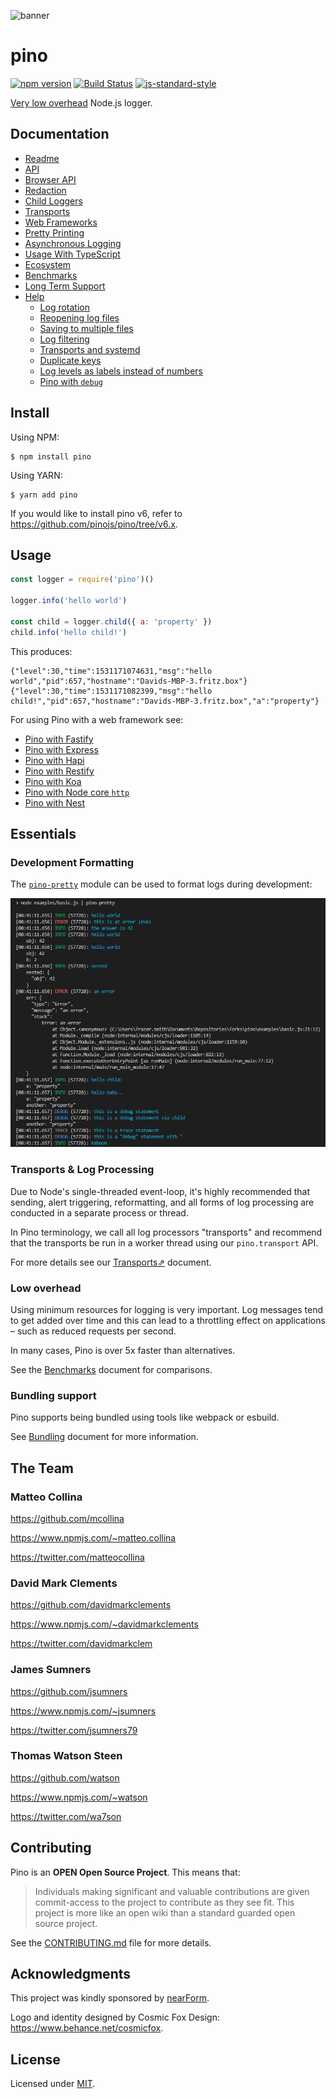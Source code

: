 ![banner](pino-banner.png)

# pino

[![npm version](https://img.shields.io/npm/v/pino)](https://www.npmjs.com/package/pino)
[![Build Status](https://img.shields.io/github/actions/workflow/status/pinojs/pino/ci.yml)](https://github.com/pinojs/pino/actions)
[![js-standard-style](https://img.shields.io/badge/code%20style-standard-brightgreen.svg?style=flat)](https://standardjs.com/)

[Very low overhead](#low-overhead) Node.js logger.

## Documentation

* [Readme](/)
* [API](/docs/api.md)
* [Browser API](/docs/browser.md)
* [Redaction](/docs/redaction.md)
* [Child Loggers](/docs/child-loggers.md)
* [Transports](/docs/transports.md)
* [Web Frameworks](/docs/web.md)
* [Pretty Printing](/docs/pretty.md)
* [Asynchronous Logging](/docs/asynchronous.md)
* [Usage With TypeScript](/docs/typescript.md)
* [Ecosystem](/docs/ecosystem.md)
* [Benchmarks](/docs/benchmarks.md)
* [Long Term Support](/docs/lts.md)
* [Help](/docs/help.md)
  * [Log rotation](/docs/help.md#rotate)
  * [Reopening log files](/docs/help.md#reopening)
  * [Saving to multiple files](/docs/help.md#multiple)
  * [Log filtering](/docs/help.md#filter-logs)
  * [Transports and systemd](/docs/help.md#transport-systemd)
  * [Duplicate keys](/docs/help.md#dupe-keys)
  * [Log levels as labels instead of numbers](/docs/help.md#level-string)
  * [Pino with `debug`](/docs/help.md#debug)

## Install

Using NPM:
```
$ npm install pino
```

Using YARN:
```
$ yarn add pino
```

If you would like to install pino v6, refer to https://github.com/pinojs/pino/tree/v6.x.

## Usage

```js
const logger = require('pino')()

logger.info('hello world')

const child = logger.child({ a: 'property' })
child.info('hello child!')
```

This produces:

```
{"level":30,"time":1531171074631,"msg":"hello world","pid":657,"hostname":"Davids-MBP-3.fritz.box"}
{"level":30,"time":1531171082399,"msg":"hello child!","pid":657,"hostname":"Davids-MBP-3.fritz.box","a":"property"}
```

For using Pino with a web framework see:

* [Pino with Fastify](docs/web.md#fastify)
* [Pino with Express](docs/web.md#express)
* [Pino with Hapi](docs/web.md#hapi)
* [Pino with Restify](docs/web.md#restify)
* [Pino with Koa](docs/web.md#koa)
* [Pino with Node core `http`](docs/web.md#http)
* [Pino with Nest](docs/web.md#nest)

<a name="essentials"></a>
## Essentials

### Development Formatting

The [`pino-pretty`](https://github.com/pinojs/pino-pretty) module can be used to
format logs during development:

![pretty demo](pretty-demo.png)

### Transports & Log Processing

Due to Node's single-threaded event-loop, it's highly recommended that sending,
alert triggering, reformatting, and all forms of log processing
are conducted in a separate process or thread.

In Pino terminology, we call all log processors "transports" and recommend that the
transports be run in a worker thread using our `pino.transport` API.

For more details see our [Transports⇗](docs/transports.md) document.

### Low overhead

Using minimum resources for logging is very important. Log messages
tend to get added over time and this can lead to a throttling effect
on applications – such as reduced requests per second.

In many cases, Pino is over 5x faster than alternatives.

See the [Benchmarks](docs/benchmarks.md) document for comparisons.

### Bundling support

Pino supports being bundled using tools like webpack or esbuild. 

See [Bundling](docs/bundling.md) document for more information.

<a name="team"></a>
## The Team

### Matteo Collina

<https://github.com/mcollina>

<https://www.npmjs.com/~matteo.collina>

<https://twitter.com/matteocollina>

### David Mark Clements

<https://github.com/davidmarkclements>

<https://www.npmjs.com/~davidmarkclements>

<https://twitter.com/davidmarkclem>

### James Sumners

<https://github.com/jsumners>

<https://www.npmjs.com/~jsumners>

<https://twitter.com/jsumners79>

### Thomas Watson Steen

<https://github.com/watson>

<https://www.npmjs.com/~watson>

<https://twitter.com/wa7son>

## Contributing

Pino is an **OPEN Open Source Project**. This means that:

> Individuals making significant and valuable contributions are given commit-access to the project to contribute as they see fit. This project is more like an open wiki than a standard guarded open source project.

See the [CONTRIBUTING.md](https://github.com/pinojs/pino/blob/master/CONTRIBUTING.md) file for more details.

<a name="acknowledgments"></a>
## Acknowledgments

This project was kindly sponsored by [nearForm](https://nearform.com).

Logo and identity designed by Cosmic Fox Design: https://www.behance.net/cosmicfox.

## License

Licensed under [MIT](./LICENSE).

[elasticsearch]: https://www.elastic.co/products/elasticsearch
[kibana]: https://www.elastic.co/products/kibana
